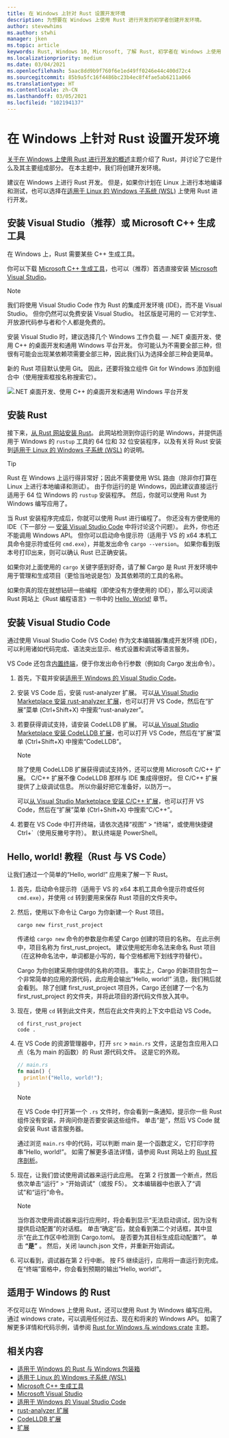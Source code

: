 ```yaml
---
title: 在 Windows 上针对 Rust 设置开发环境
description: 为想要在 Windows 上使用 Rust 进行开发的初学者创建开发环境。
author: stevewhims
ms.author: stwhi
manager: jken
ms.topic: article
keywords: Rust, Windows 10, Microsoft, 了解 Rust, 初学者在 Windows 上使用 Rust 进行开发, 结合使用 Rust 与 VS Code
ms.localizationpriority: medium
ms.date: 03/04/2021
ms.openlocfilehash: 5aac8dd9b9f760f6e1ed49ff0246e44c400d72c4
ms.sourcegitcommit: 85b9a5fc16f4486bc23b4ec8f4fae5ab6211a066
ms.translationtype: HT
ms.contentlocale: zh-CN
ms.lasthandoff: 03/05/2021
ms.locfileid: "102194137"
---
```

# <a name="set-up-your-dev-environment-on-windows-for-rust"></a>在 Windows 上针对 Rust 设置开发环境

[关于在 Windows 上使用 Rust 进行开发的概述](overview.md)主题介绍了 Rust，并讨论了它是什么及其主要组成部分。 在本主题中，我们将创建开发环境。

建议在 Windows 上进行 Rust 开发。 但是，如果你计划在 Linux 上进行本地编译和测试，也可以选择在[适用于 Linux 的 Windows 子系统 (WSL)](/windows/wsl/about) 上使用 Rust 进行开发。

## <a name="install-visual-studio-recommended-or-the-microsoft-c-build-tools"></a>安装 Visual Studio（推荐）或 Microsoft C++ 生成工具

在 Windows 上，Rust 需要某些 C++ 生成工具。

你可以下载 [Microsoft C++ 生成工具](https://visualstudio.microsoft.com/visual-cpp-build-tools/)，也可以（推荐）首选直接安装 [Microsoft Visual Studio](https://visualstudio.microsoft.com/downloads/)。

> [!NOTE]
> 我们将使用 Visual Studio Code 作为 Rust 的集成开发环境 (IDE)，而不是 Visual Studio。 但你仍然可以免费安装 Visual Studio。 社区版是可用的 &mdash; 它对学生、开放源代码参与者和个人都是免费的。

安装 Visual Studio 时，建议选择几个 Windows 工作负载 &mdash; .NET 桌面开发、使用 C++ 的桌面开发和通用 Windows 平台开发。 你可能认为不需要全部三种，但很有可能会出现某依赖项需要全部三种，因此我们认为选择全部三种会更简单。

新的 Rust 项目默认使用 Git。 因此，还要将独立组件 Git for Windows 添加到组合中（使用搜索框按名称搜索它）。

![.NET 桌面开发、使用 C++ 的桌面开发和通用 Windows 平台开发](../../images/rust-vs-workloads.png)

## <a name="install-rust"></a>安装 Rust

接下来，[从 Rust 网站安装 Rust](https://www.rust-lang.org/tools/install)。 此网站检测到你运行的是 Windows，并提供适用于 Windows 的 `rustup` 工具的 64 位和 32 位安装程序，以及有关将 Rust 安装到[适用于 Linux 的 Windows 子系统 (WSL)](/windows/wsl/about) 的说明。

> [!TIP]
> Rust 在 Windows 上运行得非常好；因此不需要使用 WSL 路由（除非你打算在 Linux 上进行本地编译和测试）。 由于你运行的是 Windows，因此建议直接运行适用于 64 位 Windows 的 `rustup` 安装程序。 然后，你就可以使用 Rust 为 Windows 编写应用了。

当 Rust 安装程序完成后，你就可以使用 Rust 进行编程了。 你还没有方便使用的 IDE（下一部分 &mdash; [安装 Visual Studio Code](#install-visual-studio-code) 中将讨论这个问题）。 此外，你也还不能调用 Windows API。 但你可以启动命令提示符（适用于 VS 的 x64 本机工具命令提示符或任何 `cmd.exe`），并能发出命令 `cargo --version`。 如果你看到版本号打印出来，则可以确认 Rust 已正确安装。

如果你对上面使用的 `cargo` 关键字感到好奇，请了解 Cargo 是 Rust 开发环境中用于管理和生成项目（更恰当地说是包）及其依赖项的工具的名称。

如果你真的现在就想钻研一些编程（即使没有方便使用的 IDE），那么可以阅读 Rust 网站上《Rust 编程语言》一书中的 [Hello, World!](https://doc.rust-lang.org/book/ch01-02-hello-world.html) 章节。

## <a name="install-visual-studio-code"></a>安装 Visual Studio Code

通过使用 Visual Studio Code (VS Code) 作为文本编辑器/集成开发环境 (IDE)，可以利用诸如代码完成、语法突出显示、格式设置和调试等语言服务。

VS Code 还包含[内置终端](https://code.visualstudio.com/docs/editor/integrated-terminal)，便于你发出命令行参数（例如向 Cargo 发出命令）。

1. 首先，下载并安装[适用于 Windows 的 Visual Studio Code](https://code.visualstudio.com)。

2. 安装 VS Code 后，安装 rust-analyzer 扩展。 可以[从 Visual Studio Marketplace 安装 rust-analyzer 扩展](https://marketplace.visualstudio.com/items?itemName=matklad.rust-analyzer)，也可以打开 VS Code，然后在“扩展”菜单 (Ctrl+Shift+X) 中搜索“rust-analyzer”。

3. 若要获得调试支持，请安装 CodeLLDB 扩展。 可以[从 Visual Studio Marketplace 安装 CodeLLDB 扩展](https://marketplace.visualstudio.com/items?itemName=vadimcn.vscode-lldb)，也可以打开 VS Code，然后在“扩展”菜单 (Ctrl+Shift+X) 中搜索“CodeLLDB”。

   > [!NOTE]
   > 除了使用 CodeLLDB 扩展获得调试支持外，还可以使用 Microsoft C/C++ 扩展。 C/C++ 扩展不像 CodeLLDB 那样与 IDE 集成得很好。 但 C/C++ 扩展提供了上级调试信息。 所以你最好把它准备好，以防万一。
   >
   > 可以[从 Visual Studio Marketplace 安装 C/C++ 扩展](https://marketplace.visualstudio.com/items?itemName=ms-vscode.cpptools)，也可以打开 VS Code，然后在“扩展”菜单 (Ctrl+Shift+X) 中搜索“C/C++”。

4. 若要在 VS Code 中打开终端，请依次选择“视图” > “终端”，或使用快捷键 Ctrl+`（使用反撇号字符）。 默认终端是 PowerShell。

## <a name="hello-world-tutorial-rust-with-vs-code"></a>Hello, world! 教程（Rust 与 VS Code）

让我们通过一个简单的“Hello, world!” 应用来了解一下 Rust。

1. 首先，启动命令提示符（适用于 VS 的 x64 本机工具命令提示符或任何 `cmd.exe`），并使用 `cd` 转到要用来保存 Rust 项目的文件夹中。

2. 然后，使用以下命令让 Cargo 为你新建一个 Rust 项目。

   ```console
   cargo new first_rust_project
   ```

   传递给 `cargo new` 命令的参数是你希望 Cargo 创建的项目的名称。 在此示例中，项目名称为 first_rust_project。 建议使用蛇形命名法来命名 Rust 项目（在这种命名法中，单词都是小写的，每个空格都用下划线字符替代）。

   Cargo 为你创建采用你提供的名称的项目。 事实上，Cargo 的新项目包含一个非常简单的应用的源代码，此应用会输出“Hello, world!” 消息，我们稍后就会看到。 除了创建 first_rust_project 项目外，Cargo 还创建了一个名为 first_rust_project 的文件夹，并将此项目的源代码文件放入其中。

3. 现在，使用 `cd` 转到此文件夹，然后在此文件夹的上下文中启动 VS Code。

   ```console
   cd first_rust_project
   code .
   ```

4. 在 VS Code 的资源管理器中，打开 `src` > `main.rs` 文件，这是包含应用入口点（名为 main 的函数）的 Rust 源代码文件。 这是它的外观。

   ```rust
   // main.rs
   fn main() {
     println!("Hello, world!");
   }
   ```

   > [!NOTE]
   > 在 VS Code 中打开第一个 `.rs` 文件时，你会看到一条通知，提示你一些 Rust 组件没有安装，并询问你是否要安装这些组件。 单击“是”，然后 VS Code 就会安装 Rust 语言服务器。

   通过浏览 `main.rs` 中的代码，可以判断 main 是一个函数定义，它打印字符串“Hello, world!”。 如需了解更多语法详情，请参阅 Rust 网站上的 [Rust 程序剖析](https://doc.rust-lang.org/book/ch01-02-hello-world.html#anatomy-of-a-rust-program)。

5. 现在，让我们尝试使用调试器来运行此应用。 在第 2 行放置一个断点，然后依次单击“运行” > “开始调试”（或按 F5）。 文本编辑器中也嵌入了“调试”和“运行”命令。

   > [!NOTE]
   > 当你首次使用调试器来运行应用时，将会看到显示“无法启动调试，因为没有提供启动配置”的对话框。 单击“确定”后，就会看到第二个对话框，其中显示“在此工作区中检测到 Cargo.toml。 是否要为其目标生成启动配置?”。 单击 **“是”** 。 然后，关闭 launch.json 文件，并重新开始调试。

6. 可以看到，调试器在第 2 行中断。 按 F5 继续运行，应用将一直运行到完成。 在“终端”窗格中，你会看到预期的输出“Hello, world!”。

## <a name="rust-for-windows"></a>适用于 Windows 的 Rust

不仅可以在 Windows 上使用 Rust，还可以使用 Rust 为 Windows 编写应用。 通过 windows crate，可以调用任何过去、现在和将来的 Windows API。 如需了解更多详情和代码示例，请参阅 [Rust for Windows 与 windows crate](rust-for-windows.md) 主题。

## <a name="related"></a>相关内容

* [适用于 Windows 的 Rust 与 Windows 包装箱](rust-for-windows.md)
* [适用于 Linux 的 Windows 子系统 (WSL)](/windows/wsl/about)
* [Microsoft C++ 生成工具](https://visualstudio.microsoft.com/visual-cpp-build-tools/)
* [Microsoft Visual Studio](https://visualstudio.microsoft.com/downloads/)
* [适用于 Windows 的 Visual Studio Code](https://code.visualstudio.com)
* [rust-analyzer 扩展](https://marketplace.visualstudio.com/items?itemName=matklad.rust-analyzer)
* [CodeLLDB 扩展](https://marketplace.visualstudio.com/items?itemName=vadimcn.vscode-lldb)
* [扩展](https://marketplace.visualstudio.com/items?itemName=ms-vscode.cpptools)
